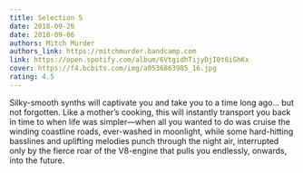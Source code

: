 ```yaml
---
title: Selection 5
date: 2018-09-26
date: 2018-09-06
authors: Mitch Murder
authors_link: https://mitchmurder.bandcamp.com
link: https://open.spotify.com/album/6VtgidhTijyDjI0t6iGhKx
cover: https://f4.bcbits.com/img/a0536863985_16.jpg
rating: 4.5
---
```


Silky-smooth synths will captivate you and take you to a time long ago… but not forgotten. Like a mother’s cooking, this will instantly transport you back in time to when life was simpler—when all you wanted to do was cruise the winding coastline roads, ever-washed in moonlight, while some hard-hitting basslines and uplifting melodies punch through the night air, interrupted only by the fierce roar of the V8-engine that pulls you endlessly, onwards, into the future.
